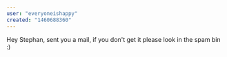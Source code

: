 ```yaml
---
user: "everyoneishappy"
created: "1460688360"
---
```


Hey Stephan, sent you a mail, if you don't get it please look in the spam bin :)
